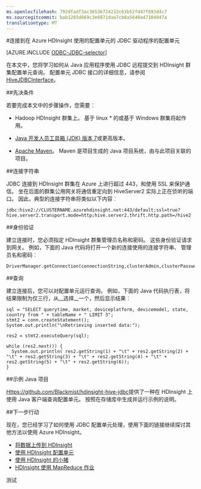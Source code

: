 ```yaml
---
ms.openlocfilehash: 792dfadf3ac36536724232c63b52fd47f893d4c7
ms.sourcegitcommit: bab1265d669c3e6871daa7cb8a5640a47104947a
translationtype: MT
---
```

<properties
 pageTitle="使用 JDBC 查询在 Azure HDInsight 配置单元"
 description="了解如何使用 JDBC 连接到 Azure HDInsight 配置单元和远程存储在云中的数据上运行查询。"
 services="hdinsight"
 documentationCenter=""
 authors="Blackmist"
 manager="paulettm"
 editor="cgronlun"
    tags="azure-portal"/>

<tags
 ms.service="hdinsight"
 ms.devlang="java"
 ms.topic="article"
 ms.tgt_pltfrm="na"
 ms.workload="big-data"
 ms.date="07/17/2015"
 ms.author="larryfr"/>

#连接到在 Azure HDInsight 使用的配置单元的 JDBC 驱动程序的配置单元

[AZURE.INCLUDE [ODBC-JDBC-selector](../../includes/hdinsight-selector-odbc-jdbc.md)]

在本文中，您将学习如何从 Java 应用程序使用 JDBC 远程提交到 HDInsight 群集配置单元查询。 配置单元 JDBC 接口的详细信息，请参阅[HiveJDBCInterface](https://cwiki.apache.org/confluence/display/Hive/HiveJDBCInterface)。

##先决条件

若要完成本文中的步骤操作，您需要︰

* Hadoop HDInsight 群集上。 基于 linux * 的或基于 Windows 群集将起作用。

* [Java 开发人员工具箱 (JDK) 版本 7](https://www.oracle.com/technetwork/java/javase/downloads/jdk7-downloads-1880260.html)或更高版本。

* [Apache Maven](https://maven.apache.org)。 Maven 是项目生成的 Java 项目系统，由与此项目关联的项目。

##连接字符串

JDBC 连接到 HDInsight 群集在 Azure 上进行超过 443，和使用 SSL 来保护通信。 坐在后面的群集公用网关将通信重定向到 HiveServer2 实际上正在侦听的端口。 因此，典型的连接字符串将类似以下内容︰

    jdbc:hive2://CLUSTERNAME.azurehdinsight.net:443/default;ssl=true?hive.server2.transport.mode=http;hive.server2.thrift.http.path=/hive2

##身份验证

建立连接时，您必须指定 HDInsight 群集管理员名称和密码。 这些身份验证请求到网关。 例如，下面的 Java 代码将打开一个新的连接使用的连接字符串、 管理员名和密码︰

    DriverManager.getConnection(connectionString,clusterAdmin,clusterPassword);

##查询

建立连接后，您可以对配置单元运行查询。 例如，下面的 Java 代码执行表，将结果限制为仅三行，从__选择__一个，然后显示结果︰

    sql = "SELECT querytime, market, deviceplatform, devicemodel, state, country from " + tableName + " LIMIT 3";
    stmt2 = conn.createStatement();
    System.out.println("\nRetrieving inserted data:");

    res2 = stmt2.executeQuery(sql);

    while (res2.next()) {
      System.out.println( res2.getString(1) + "\t" + res2.getString(2) + "\t" + res2.getString(3) + "\t" + res2.getString(4) + "\t" + res2.getString(5) + "\t" + res2.getString(6));
    }

##示例 Java 项目

[Https://github.com/Blackmist/hdinsight-hive-jdbc](https://github.com/Blackmist/hdinsight-hive-jdbc)提供了一种在 HDInsight 上使用 Java 客户端查询配置单元。 按照在存储库中生成并运行示例的说明。

##下一步行动

现在，您已经学习了如何使用 JDBC 配置单元处理，使用下面的链接继续探讨其他方法以使用 Azure HDInsight。

* [将数据上传到 HDInsight](hdinsight-upload-data.md)
* [使用 HDInsight 配置单元](hdinsight-use-hive.md)
* [使用 HDInsight 的小猪](hdinsight-use-pig.md)
* [HDInsight 使用 MapReduce 作业](hdinsight-use-mapreduce.md)

测试
